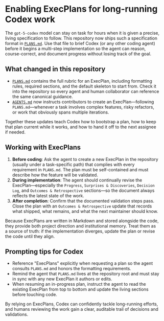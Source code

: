 # Enabling ExecPlans for long-running Codex work

The `gpt-5-codex` model can stay on task for hours when it is given a precise, living specification to follow. This repository now ships such a specification format in [`PLANS.md`](./PLANS.md). Use that file to brief Codex (or any other coding agent) before it begins a multi-step implementation so the agent can reason, course-correct, and document progress without losing track of the goal.

## What changed in this repository

- [`PLANS.md`](./PLANS.md) contains the full rubric for an ExecPlan, including formatting rules, required sections, and the default skeleton to start from. Check it into the repository so every agent and human collaborator can reference the same canonical guidance.
- [`AGENTS.md`](./AGENTS.md) now instructs contributors to create an ExecPlan—following `PLANS.md`—whenever a task involves complex features, risky refactors, or work that obviously spans multiple iterations.

Together these updates teach Codex how to bootstrap a plan, how to keep that plan current while it works, and how to hand it off to the next assignee if needed.

## Working with ExecPlans

1. **Before coding**: Ask the agent to create a new ExecPlan in the repository (usually under a task-specific path) that complies with every requirement in `PLANS.md`. The plan must be self-contained and must describe how the feature will be validated.
2. **During implementation**: The agent should continually revise the ExecPlan—especially the `Progress`, `Surprises & Discoveries`, `Decision Log`, and `Outcomes & Retrospective` sections—so the document always reflects the latest state of the work.
3. **After completion**: Confirm that the documented validation steps pass. Close the plan with an `Outcomes & Retrospective` update that records what shipped, what remains, and what the next maintainer should know.

Because ExecPlans are written in Markdown and stored alongside the code, they provide both project direction and institutional memory. Treat them as a source of truth: if the implementation diverges, update the plan or revise the code until they align.

## Prompting tips for Codex

- Reference "ExecPlans" explicitly when requesting a plan so the agent consults `PLANS.md` and honors the formatting requirements.
- Remind the agent that `PLANS.md` lives at the repository root and must stay in sync with any new ExecPlan it authors or edits.
- When resuming an in-progress plan, instruct the agent to read the existing ExecPlan from top to bottom and update the living sections before touching code.

By relying on ExecPlans, Codex can confidently tackle long-running efforts, and humans reviewing the work gain a clear, auditable trail of decisions and validations.
